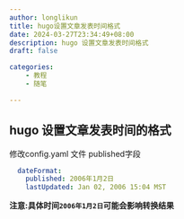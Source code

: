```yaml
---
author: longlikun
title: hugo设置文章发表时间格式
date: 2024-03-27T23:34:49+08:00
description: hugo 设置文章发表时间格式
draft: false

categories:
    - 教程
    - 随笔

---
```


## hugo 设置文章发表时间的格式

修改config.yaml 文件 published字段

```yaml
  dateFormat:
    published: 2006年1月2日
    lastUpdated: Jan 02, 2006 15:04 MST
```

**注意:具体时间`2006年1月2日`可能会影响转换结果**
